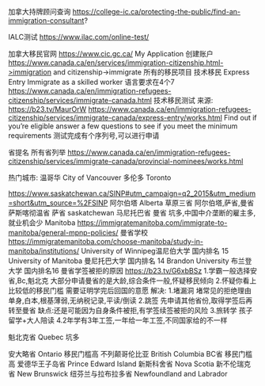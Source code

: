 加拿大持牌顾问查询 https://college-ic.ca/protecting-the-public/find-an-immigration-consultant?

IALC测试
https://www.ilac.com/online-test/

加拿大移民官网 https://www.cic.gc.ca/
My Application 创建账户
https://www.canada.ca/en/services/immigration-citizenship.html->immigration and citizenship->immigrate
所有的移民项目 
技术移民 Express Entry Immigrate as a skilled worker
  语言要求在4个7
https://www.canada.ca/en/immigration-refugees-citizenship/services/immigrate-canada.html
技术移民测试  来源: https://b23.tv/MaurOrW
https://www.canada.ca/en/immigration-refugees-citizenship/services/immigrate-canada/express-entry/works.html
Find out if you’re eligible
answer a few questions to see if you meet the minimum requirements
测试完成有个序列号,可以进行申请

省提名 所有省列举
https://www.canada.ca/en/immigration-refugees-citizenship/services/immigrate-canada/provincial-nominees/works.html

热门城市:
温哥华  City of Vancouver
多伦多  Toronto


https://www.saskatchewan.ca/SINP#utm_campaign=q2_2015&utm_medium=short&utm_source=%2FSINP
阿尔伯塔  Alberta   草原三省  阿尔伯塔,萨省,曼省
萨斯喀彻温省  萨省
saskatchewan
马尼托巴省  曼省  坑多,中国中介垄断的雇主多,就业机会少
Manitoba
https://immigratemanitoba.com/immigrate-to-manitoba/general-mpnp-policies/
曼省学校
https://immigratemanitoba.com/choose-manitoba/study-in-manitoba/institutions/
University of Winnipeg温尼伯大学 国内排名 15
University of Manitoba 曼尼托巴大学 国内排名 14
Brandon University 布兰登大学 国内排名16
曼省学签被拒的原因 https://b23.tv/G6xbBSz
1.学霸一般选择安省,Bc,魁北克  大部分申请曼省的是大龄,综合条件一般,怀疑移民倾向
2.怀疑你看上比较低的移民门槛  需要证明学完后回国的意愿
解决:
1.堵漏洞  堵常见的拒绝理由  单身,白本,根基薄弱,无纳税记录,平读/倒读
2.跳签 先申请其他省份,取得学签后再转至曼省         缺点:还是可能因为自身条件被拒,有学签续签被拒的风险
3.旅转学  孩子留学+大人陪读
4.2年学有3年工签,一年给一年工签,不同国家给的不一样

魁北克省  Quebec  坑多

安大略省 Ontario 移民门槛高
不列颠哥伦比亚 British Columbia  BC省    移民门槛高
爱德华王子岛省 Prince Edward Island
新斯科舍省  Nova Scotia
新不伦瑞克省 New Brunswick
纽芬兰与拉布拉多省 Newfoundland and Labrador


